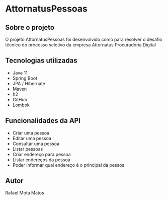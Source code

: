 # AttornatusPessoas

## Sobre o projeto

O projeto AttornatusPessoas foi desenvolvido como para resolver o desáfio técnico do processo seletivo da empresa Attornatus Procuradoria Digital

## Tecnologias utilizadas
- Java 11
- Spring Boot
- JPA / Hibernate
- Maven
- h2
- GitHub
- Lombok

## Funcionalidades da API
-	Criar uma pessoa
-	Editar uma pessoa
-	Consultar uma pessoa
-	Listar pessoas
-	Criar endereço para pessoa
-	Listar endereços da pessoa
-	Poder informar qual endereço é o principal da pessoa  


## Autor

Rafael Mota Matos
